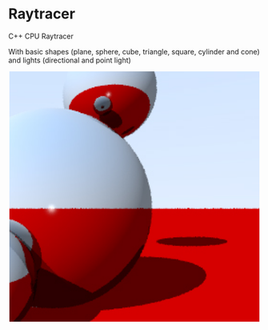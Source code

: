 # Raytracer


C++ CPU Raytracer

With basic shapes (plane, sphere, cube, triangle, square, cylinder and cone) and lights (directional and point light)

<p align="center">
  <img width="500" height="500" src="/RayTracer/Screenshots/renduAA4x.jpg">
</p>
